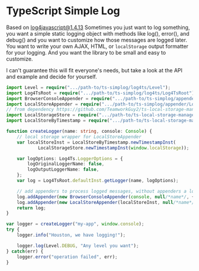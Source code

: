 TypeScript Simple Log
==============

Based on [log4javascript@1.4.13](http://log4javascript.org/)
Sometimes you just want to log something, you want a simple static logging object with methods like log(), error(), and debug() and you want to customize how those messages are logged later. 
You want to write your own AJAX, HTML, or `localStorage` output formatter for your logging. 
And you want the library to be small and easy to customize.

I can't guarantee this will fit everyone's needs, but take a look at the API and example and decide for yourself.
```ts
import Level = require(".../path-to/ts-simplog/log4ts/Level");
import Log4TsRoot = require(".../path-to/ts-simplog/log4ts/Log4TsRoot");
import BrowserConsoleAppender = require(".../path-to/ts-simplog/appender/BrowserConsoleAppender");
import LocalStoreAppender = require(".../path-to/ts-simplog/appender/LocalStoreAppender");
// from dependency https://github.com/TeamworkGuy2/ts-local-storage-manager
import LocalStorageStore = require(".../path-to/ts-local-storage-manager/local-store/LocalStorageStore");
import LocalStoreByTimestamp = require(".../path-to/ts-local-storage-manager/local-store/LocalStoreByTimestamp");

function createLogger(name: string, console: Console) {
    // local storage wrapper for LocalStoreAppender
    var localStoreInst = LocalStoreByTimestamp.newTimestampInst(
            LocalStorageStore.newTimestampInst(window.localStorage));

    var logOptions: Log4Ts.LoggerOptions = {
        logOriginalLoggerName: false,
        logOutputLoggerName: false,
    };
    var log = Log4TsRoot.defaultInst.getLogger(name, logOptions);

    // add appenders to process logged messages, without appenders a logger does nothing
    log.addAppender(new BrowserConsoleAppender(console, null/*name*/, { doLogName: false }));
    log.addAppender(new LocalStoreAppender(localStoreInst, null/*name*/, true, { doLogName: false }));
    return log;
}

var logger = createLogger("my-app", window.console);
try {
    logger.info("Houston, we have logging!");

    logger.log(Level.DEBUG, "Any level you want");
} catch(err) {
    logger.error("operation failed", err);
}
```